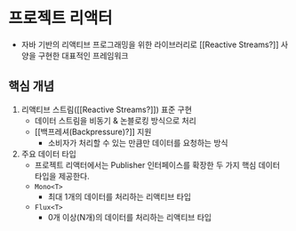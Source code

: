 # 프로젝트 리액터
- 자바 기반의 리액티브 프로그래밍을 위한 라이브러리로 [[Reactive Streams?]] 사양을 구현한 대표적인 프레임워크

## 핵심 개념
1. 리액티브 스트림([[Reactive Streams?]]) 표준 구현
	- 데이터 스트림을 비동기 & 논블로킹 방식으로 처리
	- [[백프레셔(Backpressure)?]] 지원
		- 소비자가 처리할 수 있는 만큼만 데이터를 요청하는 방식
2. 주요 데이터 타입
	- 프로젝트 리액터에서는 Publisher 인터페이스를 확장한 두 가지 핵심 데이터 타입을 제공한다.
	- `Mono<T>`
		- 최대 1개의 데이터를 처리하는 리액티브 타입
	- `Flux<T>`
		- 0개 이상(N개)의 데이터를 처리하는 리액티브 타입